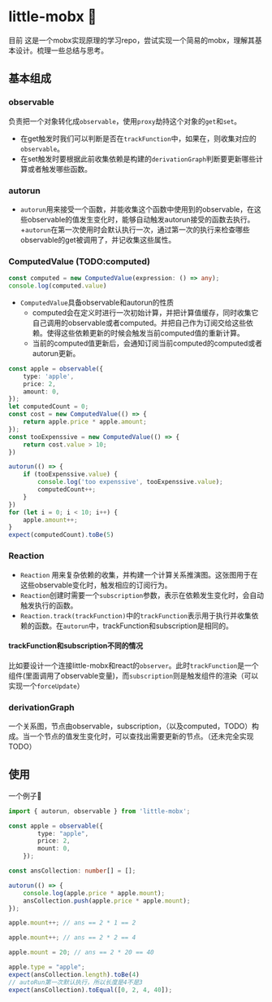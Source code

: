 # little-mobx :lollipop:

目前 这是一个mobx实现原理的学习repo，尝试实现一个简易的mobx，理解其基本设计。梳理一些总结与思考。

## 基本组成

### observable
负责把一个对象转化成`observable`，使用`proxy`劫持这个对象的`get`和`set`。
+ 在get触发时我们可以判断是否在`trackFunction`中，如果在，则收集对应的`observable`。
+ 在set触发时要根据此前收集依赖是构建的`derivationGraph`判断要更新哪些计算或者触发哪些函数。

### autorun
+ `autorun`用来接受一个函数，并能收集这个函数中使用到的observable，在这些observable的值发生变化时，能够自动触发autorun接受的函数去执行。
+`autorun`在第一次使用时会默认执行一次，通过第一次的执行来检查哪些observable的get被调用了，并记收集这些属性。

### ComputedValue (TODO:computed)
```ts
const computed = new ComputedValue(expression: () => any);
console.log(computed.value)
```
+ `ComputedValue`具备observable和autorun的性质
    + computed会在定义时进行一次初始计算，并把计算值缓存，同时收集它自己调用的observable或者computed。并把自己作为订阅交给这些依赖。使得这些依赖更新的时候会触发当前computed值的重新计算。
    + 当前的computed值更新后，会通知订阅当前computed的computed或者autorun更新。
```ts
const apple = observable({
    type: 'apple',
    price: 2,
    amount: 0,
});
let computedCount = 0;
const cost = new ComputedValue(() => {
    return apple.price * apple.amount;
});
const tooExpenssive = new ComputedValue(() => {
    return cost.value > 10;
})

autorun(() => {
    if (tooExpenssive.value) {
        console.log('too expenssive', tooExpenssive.value);
        computedCount++;
    }
})
for (let i = 0; i < 10; i++) {
    apple.amount++;
}
expect(computedCount).toBe(5)
```

### Reaction
+ `Reaction` 用来复杂依赖的收集，并构建一个计算关系推演图。这张图用于在这些observable变化时，触发相应的订阅行为。
+ `Reaction`创建时需要一个`subscription`参数，表示在依赖发生变化时，会自动触发执行的函数。
+ `Reaction.track(trackFunction)`中的`trackFunction`表示用于执行并收集依赖的函数。在`autorun`中，trackFunction和subscription是相同的。

#### trackFunction和subscription不同的情况
比如要设计一个连接little-mobx和react的`observer`。此时`trackFunction`是一个组件(里面调用了observable变量)，而`subscription`则是触发组件的渲染（可以实现一个`forceUpdate`）

### derivationGraph
一个关系图，节点由observable，subscription，（以及computed，TODO）构成。当一个节点的值发生变化时，可以查找出需要更新的节点。（还未完全实现TODO）



## 使用
一个例子:chestnut:
```ts
import { autorun, observable } from 'little-mobx';

const apple = observable({
        type: "apple",
        price: 2,
        mount: 0,
    });

const ansCollection: number[] = [];

autorun(() => {
    console.log(apple.price * apple.mount);
    ansCollection.push(apple.price * apple.mount);
});

apple.mount++; // ans == 2 * 1 == 2

apple.mount++; // ans == 2 * 2 == 4

apple.mount = 20; // ans == 2 * 20 == 40

apple.type = "apple";
expect(ansCollection.length).toBe(4)
// autoRun第一次默认执行，所以长度是4不是3
expect(ansCollection).toEqual([0, 2, 4, 40]);
```